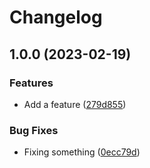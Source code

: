 # Changelog

## 1.0.0 (2023-02-19)


### Features

* Add a feature ([279d855](https://github.com/WIStudent/release-please-demo/commit/279d8553c4d9b8f9c5deb711f1ad0d8847f1c462))


### Bug Fixes

* Fixing something ([0ecc79d](https://github.com/WIStudent/release-please-demo/commit/0ecc79d68ffd3f6a6f9370e636e5fcd1d093f419))
